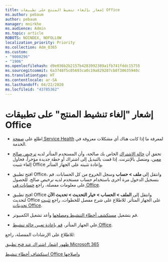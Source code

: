 ```yaml
---
title: إشعار بإلغاء تنشيط المنتج على تطبيقات Office
ms.author: pebaum
author: pebaum
manager: mnirkhe
ms.audience: Admin
ms.topic: article
ROBOTS: NOINDEX, NOFOLLOW
localization_priority: Priority
ms.collection: Adm_O365
ms.custom:
- "9000296"
- "1906"
ms.openlocfilehash: d9e036b2b2157b4283992389a1fb741fddc15755
ms.sourcegitcommit: 6a3748f5c05693ca0c19a829287cb8f30635940c
ms.translationtype: HT
ms.contentlocale: ar-SA
ms.lasthandoff: 04/22/2020
ms.locfileid: "43785362"
---
```

# <a name="product-deactivated-notice-in-office-apps"></a>إشعار "إلغاء تنشيط المنتج" على تطبيقات Office

- اطلع على [صفحة Service Health](https://docs.microsoft.com/office365/enterprise/view-service-health) لمعرفة ما إذا كانت هناك أي مشكلات معروفة في الخدمة.

- تحقق أن [حالة الاشتراك](https://support.office.com/article/unlicensed-product-and-activation-errors-in-office-0d23d3c0-c19c-4b2f-9845-5344fedc4380#bkmk_checksubscription) الخاص بك صالحة، وأن المستخدم المتأثر لديه [ترخيص صالح معين](https://support.office.com/article/997596B5-4173-4627-B915-36ABAC6786DC?wt.mc_id=Alchemy_ClientDIA)، ومتصل بالإنترنت. إذا قمت بالتبديل إلى اشتراك أو خطة جديدة مؤخراً، فحاول إلغاء تثبيت Office وإعادة تثبيته على الجهاز المتأثر.

- افتح تطبيق Office، وانتقل إلى **ملف > حساب** وسجل الخروج من كل الحسابات. قم بتسجيل الدخول مرة أخرى باستخدام حساب مستخدم لديه ترخيص صالح. للحصول على معلومات مفصلة، راجع [حسابات في Office](https://support.office.com/article/accounts-in-office-628ea040-f265-49de-b986-be09c3ebf8a9).

- افتح تطبيق Office وانتقل إلى **الملف > الحساب > خيار التحديث > تحديث الآن** لتحديث Office على الجهاز المتأثر. للاطلاع على شرح مفصل للخطوات، راجع [تثبيت تحديثات Office](https://support.office.com/article/install-office-updates-2ab296f3-7f03-43a2-8e50-46de917611c5).

- قم بتشغيل [مستكشف أخطاء التنشيط ومصلحها](https://aka.ms/SARA-OfficeActivation-Alchemy) وأعد تشغيل الكمبيوتر.

- علي الجهاز المتأثر، [قم بإعادة تعيين حالة تنشيط Office](https://techcommunity.microsoft.com/t5/Office-365-ProPlus/Reset-Office-365-ProPlus-activation-state/td-p/331632).

للاطلاع على الإرشادات المفصلة، راجع: 

[ظهور إشعار اشتراك عند فتح تطبيق Microsoft 365](https://support.office.com/article/a-subscription-notice-appears-when-i-open-an-office-365-application-4cabe32c-f594-4c0e-9191-3d3ade10cceb)

[استكشاف أخطاء تنشيط Office وإصلاحها](https://support.office.com/article/unlicensed-product-and-activation-errors-in-office-0d23d3c0-c19c-4b2f-9845-5344fedc4380)
